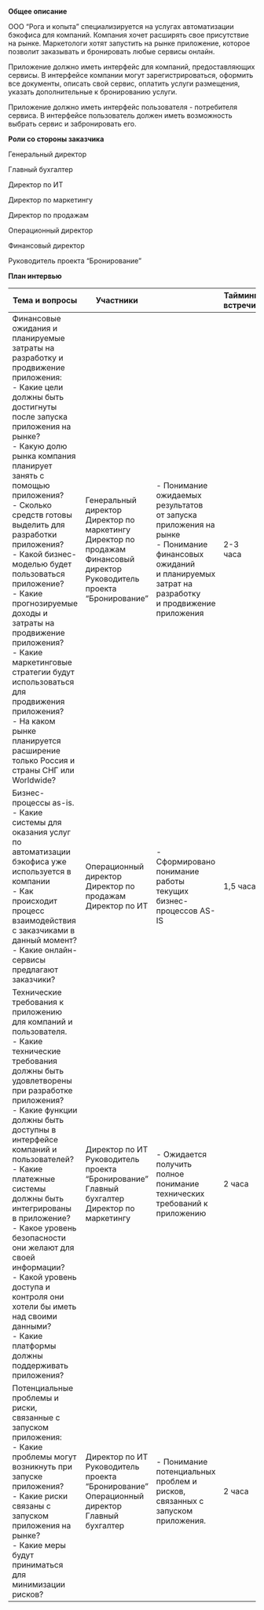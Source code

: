 ﻿**Общее описание**

ООО “Рога и копыта” специализируется на услугах автоматизации бэкофиса для компаний. Компания хочет расширять свое присутствие на рынке. Маркетологи хотят запустить на рынке приложение, которое позволит заказывать и бронировать любые сервисы онлайн.

Приложение должно иметь интерфейс для компаний, предоставляющих сервисы. В интерфейсе компании могут зарегистрироваться, оформить все документы, описать свой сервис, оплатить услуги размещения, указать дополнительные к бронированию услуги.

Приложение должно иметь интерфейс пользователя - потребителя сервиса. В интерфейсе пользователь должен иметь возможность выбрать сервис и забронировать его. 

**Роли со стороны заказчика**

Генеральный директор

Главный бухгалтер

Директор по ИТ

Директор по маркетингу

Директор по продажам

Операционный директор

Финансовый директор

Руководитель проекта “Бронирование”

**План интервью**

| Тема и вопросы                                                                                                                                                                                                                                                                                                                                                                                                                                                                                                                                                                                                   | Участники                                                                                                                                |                                                                                                                                                                            | Тайминг встречи: |
| ---------------------------------------------------------------------------------------------------------------------------------------------------------------------------------------------------------------------------------------------------------------------------------------------------------------------------------------------------------------------------------------------------------------------------------------------------------------------------------------------------------------------------------------------------------------------------------------------------------------- | ---------------------------------------------------------------------------------------------------------------------------------------- | -------------------------------------------------------------------------------------------------------------------------------------------------------------------------- | ---------------- |
| Финансовые ожидания и планируемые затраты на разработку и продвижение приложения:<br>\- Какие цели должны быть достигнуты после запуска приложения на рынке?<br>\- Какую долю рынка компания планирует занять с помощью приложения?<br>\- Сколько средств готовы выделить для разработки приложения?<br>\- Какой бизнес-моделью будет пользоваться приложение?<br>\- Какие прогнозируемые доходы и затраты на продвижение приложения?<br>\- Какие маркетинговые стратегии будут использоваться для продвижения приложения?<br>\- На каком рынке планируется расширение только Россия и страны СНГ или Worldwide? | Генеральный директор<br>Директор по маркетингу<br>Директор по продажам<br>Финансовый директор<br>Руководитель проекта “Бронирование”<br> | \- Понимание ожидаемых результатов<br>от запуска приложения на рынке<br>\- Понимание финансовых ожиданий<br>и планируемых затрат на разработку<br>и продвижение приложения | 2-3 часа         |
| Бизнес-процессы as-is.<br>\- Какие системы для оказания услуг по автоматизации бэкофиса уже используется в компании<br>\- Как происходит процесс взаимодействия с заказчиками в данный момент?<br>\- Какие онлайн-сервисы предлагают заказчики?                                                                                                                                                                                                                                                                                                                                                                  | Операционный директор<br>Директор по продажам<br>Директор по ИТ<br>                                                                      | \- Сформировано понимание работы текущих<br>бизнес-процессов AS-IS                                                                                                         | 1,5 часа         |
| Технические требования к приложению для компаний и пользователя.<br>\- Какие технические требования должны быть удовлетворены при разработке приложения?<br>\- Какие функции должны быть доступны в интерфейсе компаний и пользователей?<br>\- Какие платежные системы должны быть интегрированы в приложение?<br>\- Какое уровень безопасности они желают для своей информации?<br>\- Какой уровень доступа и контроля они хотели бы иметь над своими данными?<br>\- Какие платформы должны поддерживать приложения?                                                                                            | Директор по ИТ<br>Руководитель проекта “Бронирование”<br>Главный бухгалтер<br>Директор по маркетингу<br>                                 | \- Ожидается получить полное<br>понимание технических требований к приложению                                                                                              | 2 часа           |
| Потенциальные проблемы и риски, связанные с запуском приложения:<br>\- Какие проблемы могут возникнуть при запуске приложения?<br>\- Какие риски связаны с запуском приложения на рынке?<br>\- Какие меры будут приниматься для минимизации рисков?                                                                                                                                                                                                                                                                                                                                                              | Директор по ИТ<br>Руководитель проекта “Бронирование”<br>Операционный директор<br>Главный бухгалтер<br>                                  | \- Понимание потенциальных проблем и рисков,<br>связанных с запуском приложения.                                                                                           | 2 часа           |